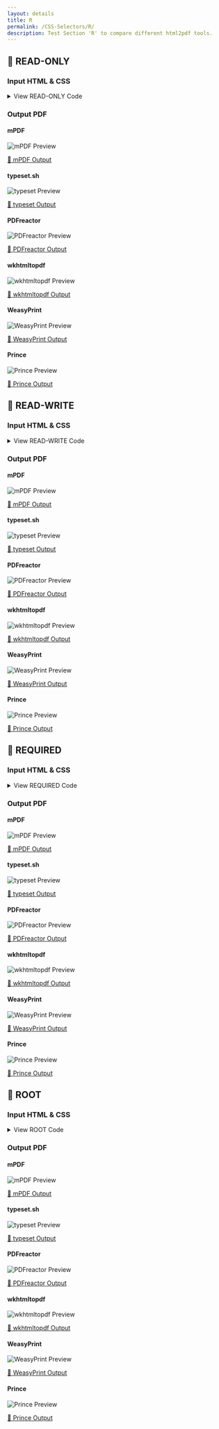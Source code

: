 ```yaml
---
layout: details
title: R
permalink: /CSS-Selectors/R/
description: Test Section 'R' to compare different html2pdf tools.
---
```




## 🔬 READ-ONLY

### Input HTML & CSS

<details>
    <summary>
        View READ-ONLY Code
    </summary>
    <pre><code class="hljs xml"><span class="hljs-meta">&lt;!DOCTYPE <span class="hljs-meta-keyword">html</span>&gt;</span>
<span class="hljs-comment">&lt;!-- Sample from https://www.w3schools.com/cssref/tryit.asp?filename=trycss_sel_read-only --&gt;</span>
<span class="hljs-tag">&lt;<span class="hljs-name">html</span> <span class="hljs-attr">lang</span>=<span class="hljs-string">"en"</span>&gt;</span>
    <span class="hljs-tag">&lt;<span class="hljs-name">head</span>&gt;</span>
        <span class="hljs-tag">&lt;<span class="hljs-name">style</span>&gt;</span><span class="css">
        <span class="hljs-selector-tag">input</span><span class="hljs-selector-pseudo">:-moz-read-only</span> { <span class="hljs-comment">/* For Firefox */</span>
  <span class="hljs-attribute">background-color</span>: yellow;
}

<span class="hljs-selector-tag">input</span><span class="hljs-selector-pseudo">:read-only</span> {
  <span class="hljs-attribute">background-color</span>: yellow;
}
        </span><span class="hljs-tag">&lt;/<span class="hljs-name">style</span>&gt;</span>
    <span class="hljs-tag">&lt;/<span class="hljs-name">head</span>&gt;</span>
    <span class="hljs-tag">&lt;<span class="hljs-name">body</span>&gt;</span>
        <span class="hljs-tag">&lt;<span class="hljs-name">h3</span>&gt;</span>A demonstration of the :read-only selector.<span class="hljs-tag">&lt;/<span class="hljs-name">h3</span>&gt;</span>

        <span class="hljs-tag">&lt;<span class="hljs-name">p</span>&gt;</span>A normal input element:<span class="hljs-tag">&lt;<span class="hljs-name">br</span>&gt;</span><span class="hljs-tag">&lt;<span class="hljs-name">input</span> <span class="hljs-attr">value</span>=<span class="hljs-string">"hello"</span>&gt;</span><span class="hljs-tag">&lt;/<span class="hljs-name">p</span>&gt;</span>
        
        <span class="hljs-tag">&lt;<span class="hljs-name">p</span>&gt;</span>A readonly input element:<span class="hljs-tag">&lt;<span class="hljs-name">br</span>&gt;</span><span class="hljs-tag">&lt;<span class="hljs-name">input</span> <span class="hljs-attr">readonly</span> <span class="hljs-attr">value</span>=<span class="hljs-string">"hello"</span>&gt;</span><span class="hljs-tag">&lt;/<span class="hljs-name">p</span>&gt;</span>
        
        <span class="hljs-tag">&lt;<span class="hljs-name">p</span>&gt;</span>The :read-only selector selects form elements with a "readonly" attribute.<span class="hljs-tag">&lt;/<span class="hljs-name">p</span>&gt;</span>
        
    <span class="hljs-tag">&lt;/<span class="hljs-name">body</span>&gt;</span>
<span class="hljs-tag">&lt;/<span class="hljs-name">html</span>&gt;</span></code></pre>
    <p>
        <a href="https://raw.githubusercontent.com/azettl/compare.html2pdf.tools/master//html/CSS%20Selectors/R/read-only.html" target="_blank" rel="noopener">📄 Get Input HTML on GitHub</a>
    </p>
</details>

### Output PDF

<div class="details-boxes">
    <div>
        <h4>mPDF</h4>
        <img src="/{{ page.path }}/../mpdf__html_CSS_Selectors_R_read-only.html.png" alt="mPDF Preview" />
        <p>
            <a href="/{{ page.path }}/../mpdf__html_CSS_Selectors_R_read-only.html.pdf" target="_blank">📕 mPDF Output</a>
        </p>
    </div>
    <div>
        <h4>typeset.sh</h4>
        <img src="/{{ page.path }}/../typeset__html_CSS_Selectors_R_read-only.html.png" alt="typeset Preview" />
        <p>
            <a href="/{{ page.path }}/../typeset__html_CSS_Selectors_R_read-only.html.pdf" target="_blank">📕 typeset Output</a>
        </p>
    </div>
    <div>
        <h4>PDFreactor</h4>
        <img src="/{{ page.path }}/../pdfreactor__html_CSS_Selectors_R_read-only.html.png" alt="PDFreactor Preview" />
        <p>
            <a href="/{{ page.path }}/../pdfreactor__html_CSS_Selectors_R_read-only.html.pdf" target="_blank">📕 PDFreactor Output</a>
        </p>
    </div>
    <div>
        <h4>wkhtmltopdf</h4>
        <img src="/{{ page.path }}/../wkhtmltopdf__html_CSS_Selectors_R_read-only.html.png" alt="wkhtmltopdf Preview" />
        <p>
            <a href="/{{ page.path }}/../wkhtmltopdf__html_CSS_Selectors_R_read-only.html.pdf" target="_blank">📕 wkhtmltopdf Output</a>
        </p>
    </div>
    <div>
        <h4>WeasyPrint</h4>
        <img src="/{{ page.path }}/../weasyprint__html_CSS_Selectors_R_read-only.html.png" alt="WeasyPrint Preview" />
        <p>
            <a href="/{{ page.path }}/../weasyprint__html_CSS_Selectors_R_read-only.html.pdf" target="_blank">📕 WeasyPrint Output</a>
        </p>
    </div>
    <div>
        <h4>Prince</h4>
        <img src="/{{ page.path }}/../princexml__html_CSS_Selectors_R_read-only.html.png" alt="Prince Preview" />
        <p>
            <a href="/{{ page.path }}/../princexml__html_CSS_Selectors_R_read-only.html.pdf" target="_blank">📕 Prince Output</a>
        </p>
    </div>
</div>

## 🔬 READ-WRITE

### Input HTML & CSS

<details>
    <summary>
        View READ-WRITE Code
    </summary>
    <pre><code class="hljs xml"><span class="hljs-meta">&lt;!DOCTYPE <span class="hljs-meta-keyword">html</span>&gt;</span>
<span class="hljs-comment">&lt;!-- Sample from https://www.w3schools.com/cssref/tryit.asp?filename=trycss_sel_read-write --&gt;</span>
<span class="hljs-tag">&lt;<span class="hljs-name">html</span> <span class="hljs-attr">lang</span>=<span class="hljs-string">"en"</span>&gt;</span>
    <span class="hljs-tag">&lt;<span class="hljs-name">head</span>&gt;</span>
        <span class="hljs-tag">&lt;<span class="hljs-name">style</span>&gt;</span><span class="css">
        <span class="hljs-selector-tag">input</span><span class="hljs-selector-pseudo">:-moz-read-write</span> { <span class="hljs-comment">/* For Firefox */</span>
  <span class="hljs-attribute">background-color</span>: yellow;
}

<span class="hljs-selector-tag">input</span><span class="hljs-selector-pseudo">:read-write</span> {
  <span class="hljs-attribute">background-color</span>: yellow;
}
        </span><span class="hljs-tag">&lt;/<span class="hljs-name">style</span>&gt;</span>
    <span class="hljs-tag">&lt;/<span class="hljs-name">head</span>&gt;</span>
    <span class="hljs-tag">&lt;<span class="hljs-name">body</span>&gt;</span>
    
<span class="hljs-tag">&lt;<span class="hljs-name">h3</span>&gt;</span>A demonstration of the :read-write selector.<span class="hljs-tag">&lt;/<span class="hljs-name">h3</span>&gt;</span>

<span class="hljs-tag">&lt;<span class="hljs-name">p</span>&gt;</span>A normal input element:<span class="hljs-tag">&lt;<span class="hljs-name">br</span>&gt;</span><span class="hljs-tag">&lt;<span class="hljs-name">input</span> <span class="hljs-attr">value</span>=<span class="hljs-string">"hello"</span>&gt;</span><span class="hljs-tag">&lt;/<span class="hljs-name">p</span>&gt;</span>

<span class="hljs-tag">&lt;<span class="hljs-name">p</span>&gt;</span>A readonly input element:<span class="hljs-tag">&lt;<span class="hljs-name">br</span>&gt;</span><span class="hljs-tag">&lt;<span class="hljs-name">input</span> <span class="hljs-attr">readonly</span> <span class="hljs-attr">value</span>=<span class="hljs-string">"hello"</span>&gt;</span><span class="hljs-tag">&lt;/<span class="hljs-name">p</span>&gt;</span>

<span class="hljs-tag">&lt;<span class="hljs-name">p</span>&gt;</span>The :read-write selector selects form elements with no "readonly" attribute.<span class="hljs-tag">&lt;/<span class="hljs-name">p</span>&gt;</span>

    <span class="hljs-tag">&lt;/<span class="hljs-name">body</span>&gt;</span>
<span class="hljs-tag">&lt;/<span class="hljs-name">html</span>&gt;</span></code></pre>
    <p>
        <a href="https://raw.githubusercontent.com/azettl/compare.html2pdf.tools/master//html/CSS%20Selectors/R/read-write.html" target="_blank" rel="noopener">📄 Get Input HTML on GitHub</a>
    </p>
</details>

### Output PDF

<div class="details-boxes">
    <div>
        <h4>mPDF</h4>
        <img src="/{{ page.path }}/../mpdf__html_CSS_Selectors_R_read-write.html.png" alt="mPDF Preview" />
        <p>
            <a href="/{{ page.path }}/../mpdf__html_CSS_Selectors_R_read-write.html.pdf" target="_blank">📕 mPDF Output</a>
        </p>
    </div>
    <div>
        <h4>typeset.sh</h4>
        <img src="/{{ page.path }}/../typeset__html_CSS_Selectors_R_read-write.html.png" alt="typeset Preview" />
        <p>
            <a href="/{{ page.path }}/../typeset__html_CSS_Selectors_R_read-write.html.pdf" target="_blank">📕 typeset Output</a>
        </p>
    </div>
    <div>
        <h4>PDFreactor</h4>
        <img src="/{{ page.path }}/../pdfreactor__html_CSS_Selectors_R_read-write.html.png" alt="PDFreactor Preview" />
        <p>
            <a href="/{{ page.path }}/../pdfreactor__html_CSS_Selectors_R_read-write.html.pdf" target="_blank">📕 PDFreactor Output</a>
        </p>
    </div>
    <div>
        <h4>wkhtmltopdf</h4>
        <img src="/{{ page.path }}/../wkhtmltopdf__html_CSS_Selectors_R_read-write.html.png" alt="wkhtmltopdf Preview" />
        <p>
            <a href="/{{ page.path }}/../wkhtmltopdf__html_CSS_Selectors_R_read-write.html.pdf" target="_blank">📕 wkhtmltopdf Output</a>
        </p>
    </div>
    <div>
        <h4>WeasyPrint</h4>
        <img src="/{{ page.path }}/../weasyprint__html_CSS_Selectors_R_read-write.html.png" alt="WeasyPrint Preview" />
        <p>
            <a href="/{{ page.path }}/../weasyprint__html_CSS_Selectors_R_read-write.html.pdf" target="_blank">📕 WeasyPrint Output</a>
        </p>
    </div>
    <div>
        <h4>Prince</h4>
        <img src="/{{ page.path }}/../princexml__html_CSS_Selectors_R_read-write.html.png" alt="Prince Preview" />
        <p>
            <a href="/{{ page.path }}/../princexml__html_CSS_Selectors_R_read-write.html.pdf" target="_blank">📕 Prince Output</a>
        </p>
    </div>
</div>

## 🔬 REQUIRED

### Input HTML & CSS

<details>
    <summary>
        View REQUIRED Code
    </summary>
    <pre><code class="hljs xml"><span class="hljs-meta">&lt;!DOCTYPE <span class="hljs-meta-keyword">html</span>&gt;</span>
<span class="hljs-comment">&lt;!-- Sample from https://css-tricks.com/almanac/selectors/r/required/ --&gt;</span>
<span class="hljs-tag">&lt;<span class="hljs-name">html</span> <span class="hljs-attr">lang</span>=<span class="hljs-string">"en"</span>&gt;</span>
    <span class="hljs-tag">&lt;<span class="hljs-name">head</span>&gt;</span>
        <span class="hljs-tag">&lt;<span class="hljs-name">style</span>&gt;</span><span class="css">
        <span class="hljs-selector-tag">input</span><span class="hljs-selector-pseudo">:required</span>,
<span class="hljs-selector-tag">textarea</span><span class="hljs-selector-pseudo">:required</span> {
  <span class="hljs-attribute">border-color</span>: red <span class="hljs-meta">!important</span>;
}
<span class="hljs-selector-tag">input</span><span class="hljs-selector-pseudo">:required</span> + <span class="hljs-selector-tag">label</span> {
  <span class="hljs-attribute">color</span>: red;
}

<span class="hljs-selector-tag">form</span> {
  <span class="hljs-attribute">padding</span>: <span class="hljs-number">20px</span>; 
  <span class="hljs-attribute">max-width</span>: <span class="hljs-number">500px</span>;
  <span class="hljs-attribute">margin</span>: <span class="hljs-number">0</span> auto;
}
<span class="hljs-selector-tag">form</span> <span class="hljs-selector-tag">div</span> {
  <span class="hljs-attribute">padding</span>: <span class="hljs-number">5px</span>;
}
<span class="hljs-selector-tag">label</span> {
  <span class="hljs-attribute">display</span>: block;
}
<span class="hljs-selector-tag">input</span> + <span class="hljs-selector-tag">label</span> {
  <span class="hljs-attribute">display</span>: inline-block;
  <span class="hljs-attribute">margin-right</span>: <span class="hljs-number">10px</span>;
}

<span class="hljs-selector-tag">input</span><span class="hljs-selector-attr">[type=text]</span>,
<span class="hljs-selector-tag">input</span><span class="hljs-selector-attr">[type=email]</span>,
<span class="hljs-selector-tag">textarea</span> {
  <span class="hljs-attribute">border</span>: <span class="hljs-number">1px</span> solid <span class="hljs-number">#999</span>;
  <span class="hljs-attribute">padding</span>: <span class="hljs-number">5px</span>;
  <span class="hljs-attribute">width</span>: <span class="hljs-number">100%</span>;
}
        </span><span class="hljs-tag">&lt;/<span class="hljs-name">style</span>&gt;</span>
    <span class="hljs-tag">&lt;/<span class="hljs-name">head</span>&gt;</span>
    <span class="hljs-tag">&lt;<span class="hljs-name">body</span>&gt;</span>
        <span class="hljs-tag">&lt;<span class="hljs-name">form</span>&gt;</span>
  
            <span class="hljs-tag">&lt;<span class="hljs-name">div</span>&gt;</span>
              <span class="hljs-tag">&lt;<span class="hljs-name">label</span> <span class="hljs-attr">for</span>=<span class="hljs-string">"name"</span>&gt;</span>Name<span class="hljs-tag">&lt;/<span class="hljs-name">label</span>&gt;</span>
              <span class="hljs-tag">&lt;<span class="hljs-name">input</span> <span class="hljs-attr">type</span>=<span class="hljs-string">"text"</span> <span class="hljs-attr">name</span>=<span class="hljs-string">"name"</span> <span class="hljs-attr">id</span>=<span class="hljs-string">"name"</span> /&gt;</span>
            <span class="hljs-tag">&lt;/<span class="hljs-name">div</span>&gt;</span>
            
            <span class="hljs-tag">&lt;<span class="hljs-name">div</span>&gt;</span>
              <span class="hljs-tag">&lt;<span class="hljs-name">label</span> <span class="hljs-attr">for</span>=<span class="hljs-string">"email"</span>&gt;</span>Email<span class="hljs-tag">&lt;/<span class="hljs-name">label</span>&gt;</span>
              <span class="hljs-tag">&lt;<span class="hljs-name">input</span> <span class="hljs-attr">type</span>=<span class="hljs-string">"email"</span> <span class="hljs-attr">name</span>=<span class="hljs-string">"email"</span> <span class="hljs-attr">id</span>=<span class="hljs-string">"email"</span> <span class="hljs-attr">required</span> /&gt;</span>
            <span class="hljs-tag">&lt;/<span class="hljs-name">div</span>&gt;</span>
          
            <span class="hljs-tag">&lt;<span class="hljs-name">div</span>&gt;</span>
              <span class="hljs-tag">&lt;<span class="hljs-name">input</span> <span class="hljs-attr">type</span>=<span class="hljs-string">"radio"</span> <span class="hljs-attr">name</span>=<span class="hljs-string">"radio-choice"</span> <span class="hljs-attr">id</span>=<span class="hljs-string">"radio-choice-1"</span> <span class="hljs-attr">value</span>=<span class="hljs-string">"choice-1"</span> <span class="hljs-attr">required</span> /&gt;</span>
              <span class="hljs-tag">&lt;<span class="hljs-name">label</span> <span class="hljs-attr">for</span>=<span class="hljs-string">"radio-choice-1"</span>&gt;</span>Choice 1<span class="hljs-tag">&lt;/<span class="hljs-name">label</span>&gt;</span>
              
              <span class="hljs-tag">&lt;<span class="hljs-name">input</span> <span class="hljs-attr">type</span>=<span class="hljs-string">"radio"</span> <span class="hljs-attr">name</span>=<span class="hljs-string">"radio-choice"</span> <span class="hljs-attr">id</span>=<span class="hljs-string">"radio-choice-2"</span> <span class="hljs-attr">value</span>=<span class="hljs-string">"choice-2"</span> <span class="hljs-attr">required</span> /&gt;</span>
              <span class="hljs-tag">&lt;<span class="hljs-name">label</span> <span class="hljs-attr">for</span>=<span class="hljs-string">"radio-choice-2"</span>&gt;</span>Choice 2<span class="hljs-tag">&lt;/<span class="hljs-name">label</span>&gt;</span>
            <span class="hljs-tag">&lt;/<span class="hljs-name">div</span>&gt;</span>
              
            <span class="hljs-tag">&lt;<span class="hljs-name">div</span>&gt;</span>
              <span class="hljs-tag">&lt;<span class="hljs-name">label</span> <span class="hljs-attr">for</span>=<span class="hljs-string">"textarea"</span>&gt;</span>Comment<span class="hljs-tag">&lt;/<span class="hljs-name">label</span>&gt;</span>
              <span class="hljs-tag">&lt;<span class="hljs-name">textarea</span> <span class="hljs-attr">cols</span>=<span class="hljs-string">"40"</span> <span class="hljs-attr">rows</span>=<span class="hljs-string">"8"</span> <span class="hljs-attr">name</span>=<span class="hljs-string">"textarea"</span> <span class="hljs-attr">id</span>=<span class="hljs-string">"textarea"</span> <span class="hljs-attr">required</span>&gt;</span><span class="hljs-tag">&lt;/<span class="hljs-name">textarea</span>&gt;</span>
            <span class="hljs-tag">&lt;/<span class="hljs-name">div</span>&gt;</span>
          
            <span class="hljs-tag">&lt;<span class="hljs-name">div</span> <span class="hljs-attr">class</span>=<span class="hljs-string">"buttons"</span>&gt;</span>
              <span class="hljs-tag">&lt;<span class="hljs-name">input</span> <span class="hljs-attr">type</span>=<span class="hljs-string">"submit"</span> <span class="hljs-attr">value</span>=<span class="hljs-string">"Submit"</span> /&gt;</span>
            <span class="hljs-tag">&lt;/<span class="hljs-name">div</span>&gt;</span>
          <span class="hljs-tag">&lt;/<span class="hljs-name">form</span>&gt;</span>  
    <span class="hljs-tag">&lt;/<span class="hljs-name">body</span>&gt;</span>
<span class="hljs-tag">&lt;/<span class="hljs-name">html</span>&gt;</span></code></pre>
    <p>
        <a href="https://raw.githubusercontent.com/azettl/compare.html2pdf.tools/master//html/CSS%20Selectors/R/required.html" target="_blank" rel="noopener">📄 Get Input HTML on GitHub</a>
    </p>
</details>

### Output PDF

<div class="details-boxes">
    <div>
        <h4>mPDF</h4>
        <img src="/{{ page.path }}/../mpdf__html_CSS_Selectors_R_required.html.png" alt="mPDF Preview" />
        <p>
            <a href="/{{ page.path }}/../mpdf__html_CSS_Selectors_R_required.html.pdf" target="_blank">📕 mPDF Output</a>
        </p>
    </div>
    <div>
        <h4>typeset.sh</h4>
        <img src="/{{ page.path }}/../typeset__html_CSS_Selectors_R_required.html.png" alt="typeset Preview" />
        <p>
            <a href="/{{ page.path }}/../typeset__html_CSS_Selectors_R_required.html.pdf" target="_blank">📕 typeset Output</a>
        </p>
    </div>
    <div>
        <h4>PDFreactor</h4>
        <img src="/{{ page.path }}/../pdfreactor__html_CSS_Selectors_R_required.html.png" alt="PDFreactor Preview" />
        <p>
            <a href="/{{ page.path }}/../pdfreactor__html_CSS_Selectors_R_required.html.pdf" target="_blank">📕 PDFreactor Output</a>
        </p>
    </div>
    <div>
        <h4>wkhtmltopdf</h4>
        <img src="/{{ page.path }}/../wkhtmltopdf__html_CSS_Selectors_R_required.html.png" alt="wkhtmltopdf Preview" />
        <p>
            <a href="/{{ page.path }}/../wkhtmltopdf__html_CSS_Selectors_R_required.html.pdf" target="_blank">📕 wkhtmltopdf Output</a>
        </p>
    </div>
    <div>
        <h4>WeasyPrint</h4>
        <img src="/{{ page.path }}/../weasyprint__html_CSS_Selectors_R_required.html.png" alt="WeasyPrint Preview" />
        <p>
            <a href="/{{ page.path }}/../weasyprint__html_CSS_Selectors_R_required.html.pdf" target="_blank">📕 WeasyPrint Output</a>
        </p>
    </div>
    <div>
        <h4>Prince</h4>
        <img src="/{{ page.path }}/../princexml__html_CSS_Selectors_R_required.html.png" alt="Prince Preview" />
        <p>
            <a href="/{{ page.path }}/../princexml__html_CSS_Selectors_R_required.html.pdf" target="_blank">📕 Prince Output</a>
        </p>
    </div>
</div>

## 🔬 ROOT

### Input HTML & CSS

<details>
    <summary>
        View ROOT Code
    </summary>
    <pre><code class="hljs xml"><span class="hljs-meta">&lt;!DOCTYPE <span class="hljs-meta-keyword">html</span>&gt;</span>
<span class="hljs-comment">&lt;!-- Sample from https://css-tricks.com/almanac/selectors/r/root/ --&gt;</span>
<span class="hljs-tag">&lt;<span class="hljs-name">html</span> <span class="hljs-attr">lang</span>=<span class="hljs-string">"en"</span>&gt;</span>
    <span class="hljs-tag">&lt;<span class="hljs-name">head</span>&gt;</span>
        <span class="hljs-tag">&lt;<span class="hljs-name">style</span>&gt;</span><span class="css">
        <span class="hljs-selector-pseudo">:root</span> {
  <span class="hljs-attribute">background-color</span>: cornflowerblue;
  <span class="hljs-attribute">padding</span>: <span class="hljs-number">3em</span>;
}

<span class="hljs-selector-tag">body</span> {
  <span class="hljs-attribute">background-color</span>: white;
  <span class="hljs-attribute">padding</span>: <span class="hljs-number">1.5em</span>;
}
        </span><span class="hljs-tag">&lt;/<span class="hljs-name">style</span>&gt;</span>
    <span class="hljs-tag">&lt;/<span class="hljs-name">head</span>&gt;</span>
    <span class="hljs-tag">&lt;<span class="hljs-name">body</span>&gt;</span>
        <span class="hljs-tag">&lt;<span class="hljs-name">p</span>&gt;</span>We can take advantage of being able to apply CSS to the <span class="hljs-tag">&lt;<span class="hljs-name">code</span>&gt;</span><span class="hljs-symbol">&amp;lt;</span>html<span class="hljs-symbol">&amp;gt;</span><span class="hljs-tag">&lt;/<span class="hljs-name">code</span>&gt;</span> element to skip the wrapper <span class="hljs-tag">&lt;<span class="hljs-name">code</span>&gt;</span>div<span class="hljs-tag">&lt;/<span class="hljs-name">code</span>&gt;</span> and keep our markup clean!<span class="hljs-tag">&lt;/<span class="hljs-name">p</span>&gt;</span>
    <span class="hljs-tag">&lt;/<span class="hljs-name">body</span>&gt;</span>
<span class="hljs-tag">&lt;/<span class="hljs-name">html</span>&gt;</span></code></pre>
    <p>
        <a href="https://raw.githubusercontent.com/azettl/compare.html2pdf.tools/master//html/CSS%20Selectors/R/root.html" target="_blank" rel="noopener">📄 Get Input HTML on GitHub</a>
    </p>
</details>

### Output PDF

<div class="details-boxes">
    <div>
        <h4>mPDF</h4>
        <img src="/{{ page.path }}/../mpdf__html_CSS_Selectors_R_root.html.png" alt="mPDF Preview" />
        <p>
            <a href="/{{ page.path }}/../mpdf__html_CSS_Selectors_R_root.html.pdf" target="_blank">📕 mPDF Output</a>
        </p>
    </div>
    <div>
        <h4>typeset.sh</h4>
        <img src="/{{ page.path }}/../typeset__html_CSS_Selectors_R_root.html.png" alt="typeset Preview" />
        <p>
            <a href="/{{ page.path }}/../typeset__html_CSS_Selectors_R_root.html.pdf" target="_blank">📕 typeset Output</a>
        </p>
    </div>
    <div>
        <h4>PDFreactor</h4>
        <img src="/{{ page.path }}/../pdfreactor__html_CSS_Selectors_R_root.html.png" alt="PDFreactor Preview" />
        <p>
            <a href="/{{ page.path }}/../pdfreactor__html_CSS_Selectors_R_root.html.pdf" target="_blank">📕 PDFreactor Output</a>
        </p>
    </div>
    <div>
        <h4>wkhtmltopdf</h4>
        <img src="/{{ page.path }}/../wkhtmltopdf__html_CSS_Selectors_R_root.html.png" alt="wkhtmltopdf Preview" />
        <p>
            <a href="/{{ page.path }}/../wkhtmltopdf__html_CSS_Selectors_R_root.html.pdf" target="_blank">📕 wkhtmltopdf Output</a>
        </p>
    </div>
    <div>
        <h4>WeasyPrint</h4>
        <img src="/{{ page.path }}/../weasyprint__html_CSS_Selectors_R_root.html.png" alt="WeasyPrint Preview" />
        <p>
            <a href="/{{ page.path }}/../weasyprint__html_CSS_Selectors_R_root.html.pdf" target="_blank">📕 WeasyPrint Output</a>
        </p>
    </div>
    <div>
        <h4>Prince</h4>
        <img src="/{{ page.path }}/../princexml__html_CSS_Selectors_R_root.html.png" alt="Prince Preview" />
        <p>
            <a href="/{{ page.path }}/../princexml__html_CSS_Selectors_R_root.html.pdf" target="_blank">📕 Prince Output</a>
        </p>
    </div>
</div>


